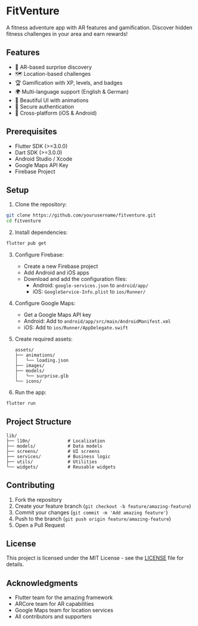 # FitVenture

A fitness adventure app with AR features and gamification. Discover hidden fitness challenges in your area and earn rewards!

## Features

- 🎯 AR-based surprise discovery
- 🗺️ Location-based challenges
- 🏆 Gamification with XP, levels, and badges
- 🌍 Multi-language support (English & German)
- 🎨 Beautiful UI with animations
- 🔐 Secure authentication
- 📱 Cross-platform (iOS & Android)

## Prerequisites

- Flutter SDK (>=3.0.0)
- Dart SDK (>=3.0.0)
- Android Studio / Xcode
- Google Maps API Key
- Firebase Project

## Setup

1. Clone the repository:
```bash
git clone https://github.com/yourusername/fitventure.git
cd fitventure
```

2. Install dependencies:
```bash
flutter pub get
```

3. Configure Firebase:
   - Create a new Firebase project
   - Add Android and iOS apps
   - Download and add the configuration files:
     - Android: `google-services.json` to `android/app/`
     - iOS: `GoogleService-Info.plist` to `ios/Runner/`

4. Configure Google Maps:
   - Get a Google Maps API key
   - Android: Add to `android/app/src/main/AndroidManifest.xml`
   - iOS: Add to `ios/Runner/AppDelegate.swift`

5. Create required assets:
   ```
   assets/
   ├── animations/
   │   └── loading.json
   ├── images/
   ├── models/
   │   └── surprise.glb
   └── icons/
   ```

6. Run the app:
```bash
flutter run
```

## Project Structure

```
lib/
├── l10n/              # Localization
├── models/            # Data models
├── screens/           # UI screens
├── services/          # Business logic
├── utils/             # Utilities
└── widgets/           # Reusable widgets
```

## Contributing

1. Fork the repository
2. Create your feature branch (`git checkout -b feature/amazing-feature`)
3. Commit your changes (`git commit -m 'Add amazing feature'`)
4. Push to the branch (`git push origin feature/amazing-feature`)
5. Open a Pull Request

## License

This project is licensed under the MIT License - see the [LICENSE](LICENSE) file for details.

## Acknowledgments

- Flutter team for the amazing framework
- ARCore team for AR capabilities
- Google Maps team for location services
- All contributors and supporters